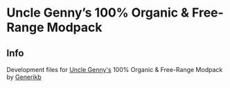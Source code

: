 # Uncle Genny’s 100% Organic & Free-Range Modpack

## Info
Development files for [Uncle Genny's](https://www.twitch.tv/generikb) 100% Organic & Free-Range Modpack by [Generikb](https://www.twitch.tv/generikb)


